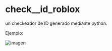 # check__id_roblox
un checkeador de ID generado mediante python.

Ejemplo:

![imagen](https://github.com/vixho69/check_id_roblox/assets/133933012/b67c534d-574d-49ea-b74c-81bcb15911b9)
